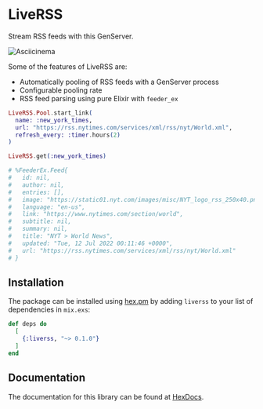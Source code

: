 # LiveRSS
Stream RSS feeds with this GenServer.

![Asciicinema](https://i.imgur.com/PdsDx1X.gif)

Some of the features of LiveRSS are:
- Automatically pooling of RSS feeds with a GenServer process
- Configurable pooling rate
- RSS feed parsing using pure Elixir with `feeder_ex` 

```elixir
LiveRSS.Pool.start_link(
  name: :new_york_times,
  url: "https://rss.nytimes.com/services/xml/rss/nyt/World.xml",
  refresh_every: :timer.hours(2)
)

LiveRSS.get(:new_york_times)

# %FeederEx.Feed{
#   id: nil,
#   author: nil,
#   entries: [],
#   image: "https://static01.nyt.com/images/misc/NYT_logo_rss_250x40.png",
#   language: "en-us",
#   link: "https://www.nytimes.com/section/world",
#   subtitle: nil,
#   summary: nil,
#   title: "NYT > World News",
#   updated: "Tue, 12 Jul 2022 00:11:46 +0000",
#   url: "https://rss.nytimes.com/services/xml/rss/nyt/World.xml"
# }
```

## Installation
The package can be installed using [hex.pm](http://hex.pm/packages/liverss) by adding
`liverss` to your list of dependencies in `mix.exs`:

```elixir
def deps do
  [
    {:liverss, "~> 0.1.0"}
  ]
end
```

## Documentation
The documentation for this library can be found at [HexDocs](https://hexdocs.pm/liverss/).
